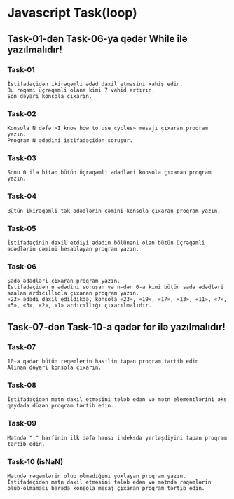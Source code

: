 # Javascript Task(loop)

## Task-01-dən Task-06-ya qədər While ilə yazılmalıdır!

### Task-01

```
İstifadəçidən ikirəqəmli ədəd daxil etməsini xahiş edin.
Bu rəqəmi üçrəqəmli olana kimi 7 vahid artırın.
Son dəyəri konsola çıxarın.
```

### Task-02

```
Konsola N dəfə «I know how to use cycles» mesajı çıxaran proqram yazın.
Proqram N ədədini istifadəçidən soruşur.
```

### Task-03

```
Sonu 0 ilə bitən bütün üçrəqəmli ədədləri konsola çıxaran proqram yazın.
```

### Task-04

```
Bütün ikirəqəmli tək ədədlərin cəmini konsola çıxaran proqram yazın.
```

### Task-05

```
İstifadəçinin daxil etdiyi ədədin bölünəni olan bütün üçrəqəmli ədədlərin cəmini hesablayan proqram yazın.
```

### Task-06

```
Sadə ədədləri çıxaran proqram yazın.
İstifadəçidən n ədədini soruşan və n-dən 0-a kimi bütün sadə ədədləri azalan ardıcıllıqla çıxaran proqram yazın.
«23» ədədi daxil edildikdə, konsola «23», «19», «17», «13», «11», «7», «5», «3», «2», «1» ardıcıllığı çıxarılmalıdır.
```

## Task-07-dən Task-10-a qədər for ilə yazılmalıdır!

### Task-07

```
10-a qədər bütün reqemlerin hasilin tapan proqram tərtib edin
Alınan dəyəri konsola çıxarın.
```

### Task-08

```
İstifadəçidən mətn daxil etməsini tələb edən və mətn elementlərini əks qaydada düzən proqram tərtib edin.
```

### Task-09

```
Mətndə "." hərfinin ilk dəfə hansı indeksdə yerləşdiyini tapan proqram tərtib edin.
```

### Task-10 (isNaN)

```
Mətndə rəqəmlərin olub olmadığını yoxlayan proqram yazın.
İstifadəçidən mətn daxil etməsini tələb edən və mətndə rəqəmlərin
olub-olmaması barədə konsola mesaj çıxaran proqram tərtib edin.
```
